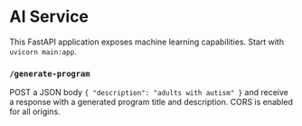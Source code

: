 # AI Service

This FastAPI application exposes machine learning capabilities. Start with `uvicorn main:app`.

### `/generate-program`

POST a JSON body `{ "description": "adults with autism" }` and receive a response
with a generated program title and description. CORS is enabled for all origins.

